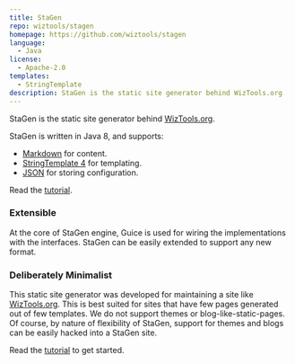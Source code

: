 ```yaml
---
title: StaGen
repo: wiztools/stagen
homepage: https://github.com/wiztools/stagen
language:
  - Java
license:
  - Apache-2.0
templates:
  - StringTemplate
description: StaGen is the static site generator behind WizTools.org
---
```


StaGen is the static site generator behind [WizTools.org](https://www.wiztools.org/).

StaGen is written in Java 8, and supports:

- [Markdown](https://daringfireball.net/projects/markdown/) for content.
- [StringTemplate 4](https://www.stringtemplate.org/) for templating.
- [JSON](https://www.json.org/) for storing configuration.

Read the [tutorial](https://github.com/wiztools/stagen/wiki/Tutorial).

### Extensible

At the core of StaGen engine, Guice is used for wiring the implementations with the interfaces. StaGen can be easily extended to support any new format.

### Deliberately Minimalist

This static site generator was developed for maintaining a site like [WizTools.org](https://www.wiztools.org/). This is best suited for sites that have few pages generated out of few templates. We do not support themes or blog-like-static-pages. Of course, by nature of flexibility of StaGen, support for themes and blogs can be easily hacked into a StaGen site.

Read the [tutorial](https://github.com/wiztools/stagen/wiki/Tutorial) to get started.

